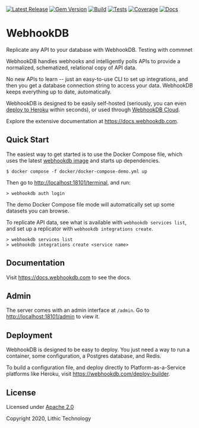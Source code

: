 [![Latest Release](https://img.shields.io/github/v/release/webhookdb/webhookdb?color=blue&sort=semver)](https://github.com/webhookdb/webhookdb/releases/latest)
[![Gem Version](https://badge.fury.io/rb/webhookdb.svg)](https://badge.fury.io/rb/webhookdb)
[![Build](https://github.com/webhookdb/webhookdb/actions/workflows/deploy-dockerhub.yml/badge.svg)](https://hub.docker.com/r/webhookdb/webhookdb/tags)
[![Tests](https://github.com/webhookdb/webhookdb/actions/workflows/backend-checks.yml/badge.svg)](https://github.com/webhookdb/webhookdb/actions/workflows/backend-checks.yml)
[![Coverage](https://codecov.io/gh/webhookdb/webhookdb/graph/badge.svg?token=TQUCNZ8ESF)](https://codecov.io/gh/webhookdb/webhookdb)
[![Docs](https://img.shields.io/badge/docs-purple)](https://docs.webhookdb.com)

# WebhookDB

Replicate any API to your database with WebhookDB. Testing with commnet 

WebhookDB handles webhooks and intelligently polls APIs to provide
a normalized, schematized, relational copy of API data.

No new APIs to learn -- just an easy-to-use CLI to set up integrations,
and then you get a database connection string to access your data.
WebhookDB keeps everything up to date, automatically.

WebhookDB is designed to be easily self-hosted (seriously, you can even
[deploy to Heroku](https://docs.webhookdb.com/docs/operating-webhookdb/deploy-heroku) within seconds),
or used through [WebhookDB Cloud](https://webhookdb.com).

Explore the extensive documentation at <https://docs.webhookdb.com>.

## Quick Start

The easiest way to get started is to use the Docker Compose file,
which uses the latest [webhookdb image](https://hub.docker.com/repository/docker/webhookdb/webhookdb/general)
and starts up dependencies.

```
$ docker compose -f docker/docker-compose-demo.yml up 
```

Then go to <http://localhost:18101/terminal>, and run:

```
> webhookdb auth login
```

The demo Docker Compose file mode will automatically set up some datasets you can browse.

To replicate API data, see what is available with `webhookdb services list`,
and set up a replicator with `webhookdb integrations create`.

```
> webhookdb services list
> webhookdb integrations create <service name>
```

## Documentation

Visit <https://docs.webhookdb.com> to see the docs.

## Admin

The server comes with an admin interface at `/admin`.
Go to <http://localhost:18101/admin> to view it.

## Deployment

WebhookDB is designed to be easy to deploy. You just need a way to run a container,
some configuration, a Postgres database, and Redis.

To build a configuration file, and deploy directly to Platform-as-a-Service platforms like Heroku,
visit <https://webhookdb.com/deploy-builder>.

## License

Licensed under [Apache 2.0](/webhookdb/webhookdb/blob/main/LICENSE)

Copyright 2020, Lithic Technology
